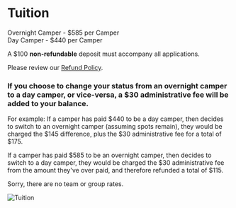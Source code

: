 Tuition
=======

Overnight Camper - $585 per Camper\
 Day Camper - $440 per Camper

A $100 **non-refundable** deposit must accompany all applications.

Please review our [Refund Policy](/refund-policy).

### If you choose to change your status from an overnight camper to a day camper, or vice-versa, a $30 administrative fee will be added to your balance.

For example: If a camper has paid $440 to be a day camper, then decides
to switch to an overnight camper (assuming spots remain), they would be
charged the $145 difference, plus the $30 administrative fee for a total
of $175.

If a camper has paid $585 to be an overnight camper, then decides to
switch to a day camper, they would be charged the $30 administrative fee
from the amount they've over paid, and therefore refunded a total of
$115.

Sorry, there are no team or group rates.

![Tuition](/media/4e80df960d836-tuition.jpg)
